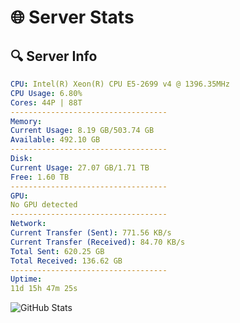 # 🌐 Server Stats
## 🔍 Server Info
```yaml
CPU: Intel(R) Xeon(R) CPU E5-2699 v4 @ 1396.35MHz
CPU Usage: 6.80%
Cores: 44P | 88T
-----------------------------------
Memory:
Current Usage: 8.19 GB/503.74 GB
Available: 492.10 GB
-----------------------------------
Disk:
Current Usage: 27.07 GB/1.71 TB
Free: 1.60 TB
-----------------------------------
GPU:
No GPU detected
-----------------------------------
Network:
Current Transfer (Sent): 771.56 KB/s
Current Transfer (Received): 84.70 KB/s
Total Sent: 620.25 GB
Total Received: 136.62 GB
-----------------------------------
Uptime:
11d 15h 47m 25s
```
![GitHub Stats](https://img.shields.io/badge/Updated-2025-05-01_08:56:13-blue)